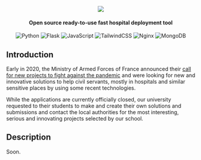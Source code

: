 <p align="center"><img src="https://media.discordapp.net/attachments/795652759302701126/796759324105113660/logo_large.png?width=288&height=100"></p>

<h4 align="center">Open source ready-to-use fast hospital deployment tool</h4>
<p align="center">
  <img alt="Python" src="https://img.shields.io/badge/python%20-%2314354C.svg?&style=for-the-badge&logo=python&logoColor=white"/>
  <img alt="Flask" src="https://img.shields.io/badge/flask%20-%23000.svg?&style=for-the-badge&logo=flask&logoColor=white"/>
  <img alt="JavaScript" src="https://img.shields.io/badge/javascript%20-%23323330.svg?&style=for-the-badge&logo=javascript&logoColor=%23F7DF1E"/>
  <img alt="TailwindCSS" src="https://img.shields.io/badge/tailwindcss%20-%2338B2AC.svg?&style=for-the-badge&logo=tailwind-css&logoColor=white"/>
  <img alt="Nginx" src="https://img.shields.io/badge/nginx%20-%23009639.svg?&style=for-the-badge&logo=nginx&logoColor=white"/>
  <img alt="MongoDB" src ="https://img.shields.io/badge/MongoDB-%234ea94b.svg?&style=for-the-badge&logo=mongodb&logoColor=white"/>
</p>

## Introduction

Early in 2020, the Ministry of Armed Forces of France announced their [call for new projects to fight against the pandemic](https://www.defense.gouv.fr/english/aid/appels-a-projets/appel-a-projets-lutte-covid-19) and were looking for new and innovative solutions to help civil servants, mostly in hospitals and similar sensitive places by using some recent technologies.

While the applications are currently officially closed, our university requested to their students to make and create their own solutions and submissions and contact the local authorities for the most interesting, serious and innovating projects selected by our school.

## Description

Soon.
